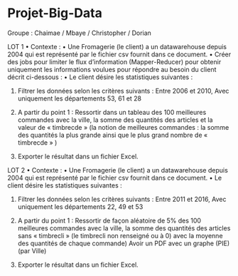 # Projet-Big-Data

Groupe : Chaimae / Mbaye / Christopher / Dorian




 LOT 1
•
Contexte :
•
Une Fromagerie (le client) a un datawarehouse depuis 2004 qui est représenté par le fichier csv fournit dans ce document.
•
Créer des jobs pour limiter le flux d’information (Mapper-Reducer) pour obtenir uniquement les informations voulues pour répondre au besoin du client décrit ci-dessous :
•
Le client désire les statistiques suivantes :

1) Filtrer les données selon les critères suivants :
Entre 2006 et 2010,
Avec uniquement les départements 53, 61 et 28

2) A partir du point 1 : Ressortir dans un tableau des 100 meilleures commandes avec la ville, la somme des quantités des articles et la valeur de « timbrecde » (la notion de meilleures commandes : la somme des quantités la plus grande ainsi que le plus grand nombre de « timbrecde » )

3) Exporter le résultat dans un fichier Excel.


LOT 2
•
Contexte :
•
Une Fromagerie (le client) a un datawarehouse depuis 2004 qui est représenté par le fichier csv fournit dans ce document.
•
Le client désire les statistiques suivantes :

1) Filtrer les données selon les critères suivants :
Entre 2011 et 2016,
Avec uniquement les départements 22, 49 et 53

2) A partir du point 1 : Ressortir de façon aléatoire de 5% des 100 meilleures commandes avec la ville, la somme des quantités des articles sans « timbrecli » (le timbrecli non renseigné ou à 0) avec la moyenne des quantités de chaque commande)
Avoir un PDF avec un graphe (PIE) (par Ville)

3) Exporter le résultat dans un fichier Excel.
